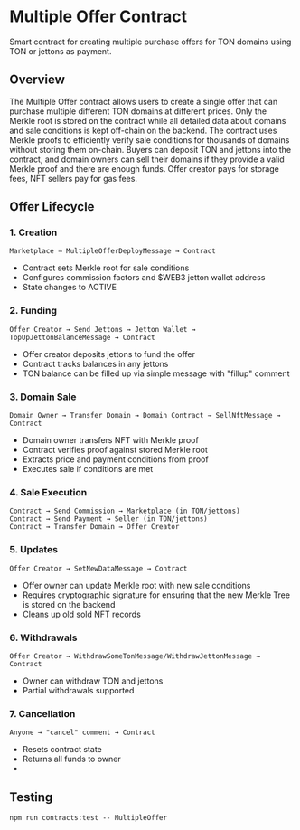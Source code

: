 # Multiple Offer Contract

Smart contract for creating multiple purchase offers for TON domains using TON or jettons as payment.

## Overview

The Multiple Offer contract allows users to create a single offer that can purchase multiple different TON domains at different prices. Only the Merkle root is stored on the contract while all detailed data about domains and sale conditions is kept off-chain on the backend. The contract uses Merkle proofs to efficiently verify sale conditions for thousands of domains without storing them on-chain. Buyers can deposit TON and jettons into the contract, and domain owners can sell their domains if they provide a valid Merkle proof and there are enough funds. Offer creator pays for storage fees, NFT sellers pay for gas fees.

## Offer Lifecycle

### 1. Creation
```
Marketplace → MultipleOfferDeployMessage → Contract
```
- Contract sets Merkle root for sale conditions
- Configures commission factors and $WEB3 jetton wallet address
- State changes to ACTIVE

### 2. Funding
```
Offer Creator → Send Jettons → Jetton Wallet → TopUpJettonBalanceMessage → Contract
```
- Offer creator deposits jettons to fund the offer
- Contract tracks balances in any jettons
- TON balance can be filled up via simple message with "fillup" comment

### 3. Domain Sale
```
Domain Owner → Transfer Domain → Domain Contract → SellNftMessage → Contract
```
- Domain owner transfers NFT with Merkle proof
- Contract verifies proof against stored Merkle root
- Extracts price and payment conditions from proof
- Executes sale if conditions are met

### 4. Sale Execution
```
Contract → Send Commission → Marketplace (in TON/jettons)
Contract → Send Payment → Seller (in TON/jettons)
Contract → Transfer Domain → Offer Creator
```

### 5. Updates
```
Offer Creator → SetNewDataMessage → Contract
```
- Offer owner can update Merkle root with new sale conditions
- Requires cryptographic signature for ensuring that the new Merkle Tree is stored on the backend 
- Cleans up old sold NFT records

### 6. Withdrawals
```
Offer Creator → WithdrawSomeTonMessage/WithdrawJettonMessage → Contract
```
- Owner can withdraw TON and jettons
- Partial withdrawals supported

### 7. Cancellation
```
Anyone → "cancel" comment → Contract
```
- Resets contract state
- Returns all funds to owner
- 
## Testing

```shell
npm run contracts:test -- MultipleOffer
```
